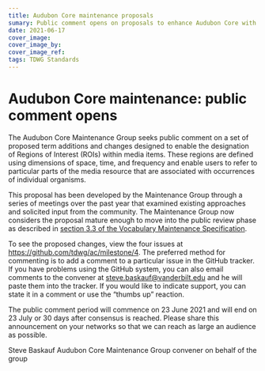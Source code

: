 ```yaml
---
title: Audubon Core maintenance proposals 
sumary: Public comment opens on proposals to enhance Audubon Core with terms for Region of Interest (ROI)
date: 2021-06-17
cover_image: 
cover_image_by: 
cover_image_ref: 
tags: TDWG Standards
---
```


# Audubon Core maintenance: public comment opens

The Audubon Core Maintenance Group seeks public comment on a set of proposed term additions and changes designed to enable the designation of Regions of Interest (ROIs) within media items. These regions are defined using dimensions of space, time, and frequency and enable users to refer to particular parts of the media resource that are associated with occurrences of individual organisms. 

This proposal has been developed by the Maintenance Group through a series of meetings over the past year that examined existing approaches and solicited input from the community. The Maintenance Group now considers the proposal mature enough to move into the public review phase as described in [section 3.3 of the Vocabulary Maintenance Specification](http://rs.tdwg.org/vms/doc/specification/#33-changes-to-vocabulary-terms). 

To see the proposed changes, view the four issues at https://github.com/tdwg/ac/milestone/4. The preferred method for commenting is to add a comment to a particular issue in the GitHub tracker. If you have problems using the GitHub system, you can also email comments to the convener at steve.baskauf@vanderbilt.edu and he will paste them into the tracker. If you would like to indicate support, you can state it in a comment or use the “thumbs up” reaction.

The public comment period will commence on 23 June 2021 and will end on 23 July or 30 days after consensus is reached. Please share this announcement on your networks so that we can reach as large an audience as possible.

Steve Baskauf
Audubon Core Maintenance Group convener on behalf of the group
